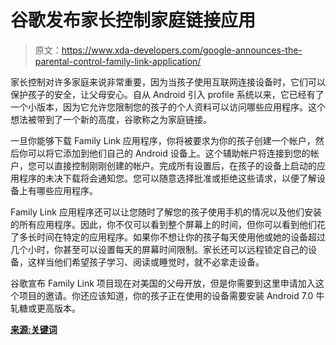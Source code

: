 # 谷歌发布家长控制家庭链接应用

> 原文：<https://www.xda-developers.com/google-announces-the-parental-control-family-link-application/>

家长控制对许多家庭来说非常重要，因为当孩子使用互联网连接设备时，它们可以保护孩子的安全，让父母安心。自从 Android 引入 profile 系统以来，它已经有了一个小版本，因为它允许您限制您的孩子的个人资料可以访问哪些应用程序。这个想法被带到了一个新的高度，谷歌称之为家庭链接。

一旦你能够下载 Family Link 应用程序，你将被要求为你的孩子创建一个帐户，然后你可以将它添加到他们自己的 Android 设备上。这个辅助帐户将连接到您的帐户，您可以直接控制刚刚创建的帐户。完成所有设置后，在孩子的设备上启动的应用程序的未决下载将会通知您。您可以随意选择批准或拒绝这些请求，以便了解设备上有哪些应用程序。

Family Link 应用程序还可以让您随时了解您的孩子使用手机的情况以及他们安装的所有应用程序。因此，你不仅可以看到整个屏幕上的时间，但你可以看到他们花了多长时间在特定的应用程序。如果你不想让你的孩子每天使用他或她的设备超过几个小时，你甚至可以设置每天的屏幕时间限制。家长还可以远程锁定自己的设备，这样当他们希望孩子学习、阅读或睡觉时，就不必拿走设备。

谷歌宣布 Family Link 项目现在对美国的父母开放，但是你需要到这里申请加入这个项目的邀请。你还应该知道，你的孩子正在使用的设备需要安装 Android 7.0 牛轧糖或更高版本。

[**来源:关键词**](https://blog.google/topics/families/introducing-family-link-app-helping-families-navigate-technology-together/)